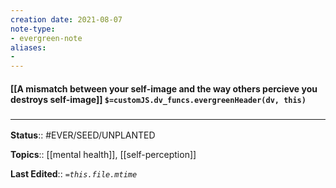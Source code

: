 ```yaml
---
creation date: 2021-08-07
note-type: 
- evergreen-note
aliases:
- 
---
```


#### [[A mismatch between your self-image and the way others percieve you destroys self-image]] `$=customJS.dv_funcs.evergreenHeader(dv, this)`



### <hr class="footnote"/>

**Status**:: #EVER/SEED/UNPLANTED 

**Topics**::  [[mental health]], [[self-perception]]
	
**Last Edited**:: *`=this.file.mtime`*
